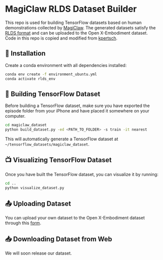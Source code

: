 # MagiClaw RLDS Dataset Builder
This repo is used for building TensorFlow datasets based on human demonstrations collected by [MagiClaw](https://appadvice.com/app/magiclaw/6661033548). The generated datasets satisfy the [RLDS format](https://github.com/google-research/rlds#dataset-format) and can be uploaded to the Open X-Embodiment dataset. Code in this repo is copied and modified from [kpertsch](https://github.com/kpertsch/rlds_dataset_builder).

## 🔧 Installation
Create a conda environment with all dependencies installed:
```bash
conda env create -f environment_ubuntu.yml
conda activate rlds_env
```

## 🔨 Building TensorFlow Dataset
Before building a TensorFlow dataset, make sure you have exported the episode folder from your iPhone and have placed it somewhere on your computer.
```bash
cd magiclaw_dataset
python build_dataset.py -ed <PATH_TO_FOLDER> -s train -it nearest
```
This will automatically generate a TensorFlow dataset at `~/tensorflow_datasets/magiclaw_dataset`.

## 📺 Visualizing TensorFlow Dataset
Once you have built the TensorFlow dataset, you can visualize it by running:
```bash
cd ..
python visualize_dataset.py
```

## 📤 Uploading Dataset
You can upload your own dataset to the Open X-Embodiment dataset through this [form](https://docs.google.com/forms/d/e/1FAIpQLSeYinS_Y5Bf1ufTnlROULVquD4gw6xY_wUBssfVYkHNaPp4LQ/viewform).

## 📥 Downloading Dataset from Web
We will soon release our dataset.


